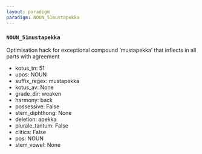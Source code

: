 ```yaml
---
layout: paradigm
paradigm: NOUN_51mustapekka
---
```

### ` NOUN_51mustapekka `

Optimisation hack for exceptional compound ’mustapekka’ that inflects in all parts with agreement
* kotus_tn: 51
* upos: NOUN
* suffix_regex: mustapekka
* kotus_av: None
* grade_dir: weaken
* harmony: back
* possessive: False
* stem_diphthong: None
* deletion: apekka
* plurale_tantum: False
* clitics: False
* pos: NOUN
* stem_vowel: None
